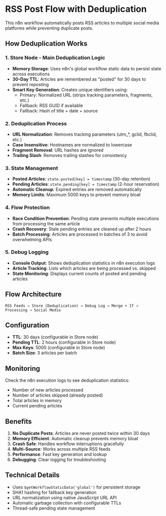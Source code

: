 # RSS Post Flow with Deduplication

This n8n workflow automatically posts RSS articles to multiple social media platforms while preventing duplicate posts.

## How Deduplication Works

### 1. **Store Node** - Main Deduplication Logic
- **Memory Storage**: Uses n8n's global workflow static data to persist state across executions
- **30-Day TTL**: Articles are remembered as "posted" for 30 days to prevent reposting
- **Smart Key Generation**: Creates unique identifiers using:
  - Primary: Normalized URL (strips tracking parameters, fragments, etc.)
  - Fallback: RSS GUID if available
  - Fallback: Hash of title + date + source

### 2. **Deduplication Process**
- **URL Normalization**: Removes tracking parameters (utm_*, gclid, fbclid, etc.)
- **Case Insensitive**: Hostnames are normalized to lowercase
- **Fragment Removal**: URL hashes are ignored
- **Trailing Slash**: Removes trailing slashes for consistency

### 3. **State Management**
- **Posted Articles**: `state.posted[key] = timestamp` (30-day retention)
- **Pending Articles**: `state.pending[key] = timestamp` (2-hour reservation)
- **Automatic Cleanup**: Expired entries are removed automatically
- **Memory Limits**: Maximum 5000 keys to prevent memory bloat

### 4. **Flow Protection**
- **Race Condition Prevention**: Pending state prevents multiple executions from processing the same article
- **Crash Recovery**: Stale pending entries are cleaned up after 2 hours
- **Batch Processing**: Articles are processed in batches of 3 to avoid overwhelming APIs

### 5. **Debug Logging**
- **Console Output**: Shows deduplication statistics in n8n execution logs
- **Article Tracking**: Lists which articles are being processed vs. skipped
- **State Monitoring**: Displays current counts of posted and pending articles

## Flow Architecture

```
RSS Feeds → Store (Deduplication) → Debug Log → Merge + If → Processing → Social Media
```

## Configuration

- **TTL**: 30 days (configurable in Store node)
- **Pending TTL**: 2 hours (configurable in Store node)
- **Max Keys**: 5000 (configurable in Store node)
- **Batch Size**: 3 articles per batch

## Monitoring

Check the n8n execution logs to see deduplication statistics:
- Number of new articles processed
- Number of articles skipped (already posted)
- Total articles in memory
- Current pending articles

## Benefits

1. **No Duplicate Posts**: Articles are never posted twice within 30 days
2. **Memory Efficient**: Automatic cleanup prevents memory bloat
3. **Crash Safe**: Handles workflow interruptions gracefully
4. **Multi-Source**: Works across multiple RSS feeds
5. **Performance**: Fast key generation and lookup
6. **Debugging**: Clear logging for troubleshooting

## Technical Details

- Uses `$getWorkflowStaticData('global')` for persistent storage
- SHA1 hashing for fallback key generation
- URL normalization using native JavaScript URL API
- Automatic garbage collection with configurable TTLs
- Thread-safe pending state management
